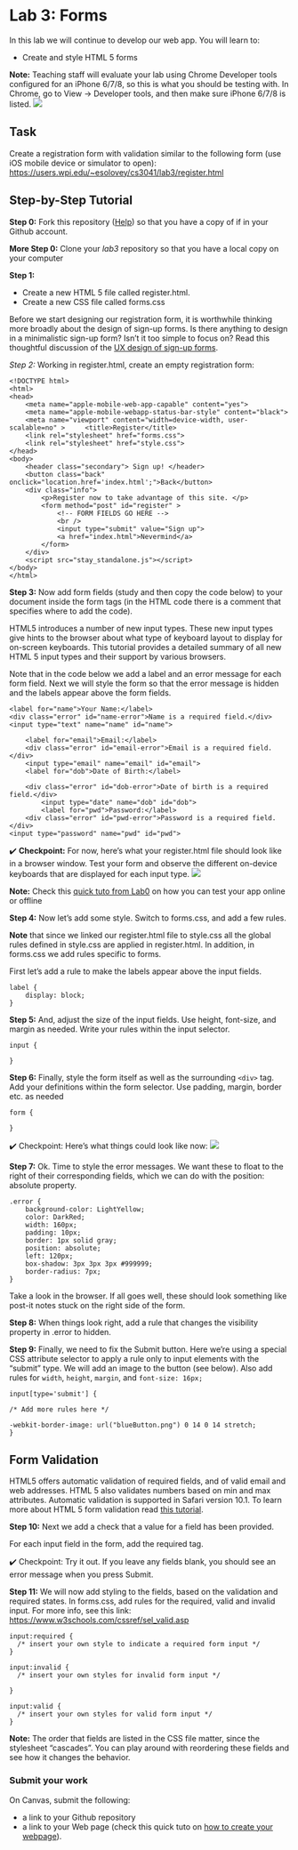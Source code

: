 
# Lab 3:  Forms

In this lab we will continue to develop our web app. You will learn to:

- Create and style HTML 5 forms

**Note:** Teaching staff will evaluate your lab using Chrome Developer tools configured for an iPhone 6/7/8, so this is what you should be testing with. In Chrome, go to View -> Developer tools, and then make sure iPhone 6/7/8 is listed.
![](https://github.com/cs3041-hci-D20/lab3/blob/master/img/image1.png)

## Task

Create a registration form with validation similar to the following form (use iOS mobile device or simulator to open):
https://users.wpi.edu/~esolovey/cs3041/lab3/register.html

## Step-by-Step Tutorial

**Step 0:** Fork this repository ([Help](https://help.github.com/en/github/getting-started-with-github/fork-a-repo)) so that you have a copy of if in your Github account. 

**More Step 0:** Clone your *lab3* repository so that you have a local copy on your computer

**Step 1:** 
- Create a new HTML 5 file called register.html. 
- Create a new CSS file called forms.css

Before we start designing our registration form, it is worthwhile thinking more broadly about the design of sign-up forms. Is there anything to design in a minimalistic sign-up form? Isn’t it too simple to focus on? Read this thoughtful discussion of the [UX design of sign-up forms](https://designmodo.com/ux-sign-up-form/).
 
*Step 2:* Working in register.html, create an empty registration form:
```
<!DOCTYPE html> 
<html>   
<head>     
	<meta name="apple-mobile-web-app-capable" content="yes">    
	<meta name="apple-mobile-webapp-status-bar-style" content="black">
	<meta name="viewport" content="width=device-width, user-scalable=no" >     <title>Register</title>     
	<link rel="stylesheet" href="forms.css">
	<link rel="stylesheet" href="style.css">
</head>   
<body> 	
	<header class="secondary"> Sign up! </header>     
	<button class="back" onclick="location.href='index.html';">Back</button>     
	<div class="info">     
		<p>Register now to take advantage of this site. </p>    
		<form method="post" id="register" >             
			<!-- FORM FIELDS GO HERE -->       
			<br />       
			<input type="submit" value="Sign up">       
			<a href="index.html">Nevermind</a>      
		</form>          
	</div> 
	<script src="stay_standalone.js"></script>         
</body> 
</html>
```
**Step 3:** Now add form fields (study and then copy the code below) to your document inside the form tags (in the HTML code there is a comment that specifies where to add the code). 

HTML5 introduces a number of new input types. These new input types give hints to the browser about what type of keyboard layout to display for on-screen keyboards. This tutorial provides a detailed summary of all new HTML 5 input types and their support by various browsers.

Note that in the code below we add a label and an error message for each form field. Next we will style  the form so that the error message is hidden and the labels appear above the form fields.

```
<label for="name">Your Name:</label>
<div class="error" id="name-error">Name is a required field.</div>
<input type="text" name="name" id="name">

	<label for="email">Email:</label>
	<div class="error" id="email-error">Email is a required field.</div>
	<input type="email" name="email" id="email">
	<label for="dob">Date of Birth:</label>

	<div class="error" id="dob-error">Date of birth is a required field.</div>
		<input type="date" name="dob" id="dob">  
		<label for="pwd">Password:</label>
	<div class="error" id="pwd-error">Password is a required field.</div>       
<input type="password" name="pwd" id="pwd">
```

✔️ **Checkpoint:** For now, here’s what your register.html file should look like in a browser window. 
Test your form and observe the different on-device keyboards that are displayed for each input type.
![](https://github.com/cs3041-hci-D20/lab3/blob/master/img/image3.png) 

**Note:** Check this [quick tuto from Lab0](https://github.com/cs3041-hci-D20/lab0#4-create-your-gh-pages-branch) on how you can test your app online or offline

**Step 4:** Now let’s add some style. Switch to forms.css, and add a few rules. 

**Note** that since we linked our register.html file to style.css all the global rules defined in style.css are applied in register.html. In addition, in forms.css we add rules specific to forms.

First let’s add a rule to make the labels appear above the input fields.
```
label {
	display: block;
}
```
**Step 5:** And, adjust the size of the input fields. Use height, font-size, and margin as needed. Write your rules within the input selector.
```
input {

}
```
**Step 6:** Finally, style the form itself as well as the surrounding `<div>` tag. Add your definitions within the form selector. Use padding, margin, border etc. as needed
```
form {

} 
```

✔️ Checkpoint: Here’s what things could look like now: 
![](https://github.com/cs3041-hci-D20/lab3/blob/master/img/image2.png)

**Step 7:** Ok. Time to style the error messages. We want these to float to the right of their corresponding fields, which we can do with the position: absolute property.
```
.error {
	background-color: LightYellow;
	color: DarkRed;
	width: 160px;
	padding: 10px;
	border: 1px solid gray;
	position: absolute;
	left: 120px;
	box-shadow: 3px 3px 3px #999999;
	border-radius: 7px;
}
```
Take a look in the browser. If all goes well, these should look something like post-it notes stuck on the right side of the form. 

**Step 8:** When things look right, add a rule that changes the visibility property in .error to hidden. 

**Step 9:** Finally, we need to fix the Submit button. Here we’re using a special CSS attribute selector to apply a rule only to input elements with the “submit” type.  We will add an image to the button (see below). Also add rules for `width`, `height`, `margin`, and `font-size: 16px;`
```
input[type='submit'] {
	
/* Add more rules here */
	
-webkit-border-image: url("blueButton.png") 0 14 0 14 stretch;
} 
```

## Form Validation

HTML5 offers automatic validation of required fields, and of valid email and web addresses. HTML 5 also validates numbers based on min and max attributes. Automatic validation is supported in Safari version 10.1. To learn more about HTML 5 form validation read [this tutorial](http://diveintohtml5.info/forms.html).

**Step 10:** Next we add a check that a value for a field has been provided.

For each input field in the form, add the required tag.

✔️ Checkpoint: Try it out. If you leave any fields blank, you should see an error message when you press Submit.  

**Step 11:** We will now add styling to the fields, based on the validation and required states. In forms.css, add rules for the required, valid and invalid input. For more info, see this link: https://www.w3schools.com/cssref/sel_valid.asp
```
input:required {
  /* insert your own style to indicate a required form input */
}

input:invalid {
  /* insert your own styles for invalid form input */
 
}

input:valid {
  /* insert your own styles for valid form input */
}
```
**Note:** The order that fields are listed in the CSS file matter, since the stylesheet “cascades”. You can play around with reordering these fields and see how it changes the behavior.

### Submit your work
On Canvas, submit the following: 
- a link to your Github repository
- a link to your Web page (check this quick tuto on [how to create your webpage](https://github.com/cs3041-hci-D20/lab0#4-create-your-gh-pages-branch)).
